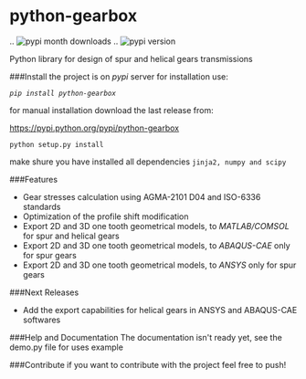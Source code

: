 python-gearbox
==============
.. ![pypi month downloads](https://img.shields.io/pypi/dm/python-gearbox.svg) 
.. ![pypi version](https://img.shields.io/pypi/v/python-gearbox.svg)

Python library for design of spur and helical gears transmissions

###Install
the project is on *pypi* server for installation use:

*`pip install python-gearbox`*

for manual installation download the last release from:

https://pypi.python.org/pypi/python-gearbox

`python setup.py install`

make shure you have installed all dependencies `jinja2, numpy and scipy`

###Features
- Gear stresses calculation using AGMA-2101 D04 and ISO-6336 standards
- Optimization of the profile shift modification
- Export 2D and 3D one tooth geometrical models, to *MATLAB/COMSOL* for spur and helical gears
- Export 2D and 3D one tooth geometrical models, to *ABAQUS-CAE* only for spur gears
- Export 2D and 3D one tooth geometrical models, to *ANSYS* only for spur gears

###Next Releases
- Add the export capabilities for helical gears in ANSYS and ABAQUS-CAE softwares

###Help and Documentation
The documentation isn't ready yet, see the demo.py file for uses example

###Contribute
if you want to contribute with the project feel free to push!
